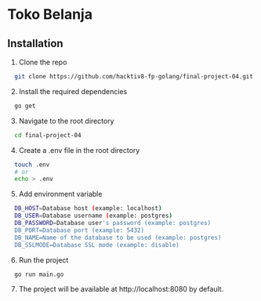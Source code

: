 # Toko Belanja

## Installation
1. Clone the repo
```sh
  git clone https://github.com/hacktiv8-fp-golang/final-project-04.git
```
2. Install the required dependencies
```sh
  go get
```
3. Navigate to the root directory
```sh
  cd final-project-04
```
4. Create a .env file in the root directory
```sh
  touch .env
  # or
  echo > .env
```
5. Add environment variable
```sh
  DB_HOST=Database host (example: localhost)
  DB_USER=Database username (example: postgres)
  DB_PASSWORD=Database user's password (example: postgres)
  DB_PORT=Database port (example: 5432)
  DB_NAME=Name of the database to be used (example: postgres)
  DB_SSLMODE=Database SSL mode (example: disable)
```
6. Run the project
```sh
  go run main.go
```
7. The project will be available at http://localhost:8080 by default.
